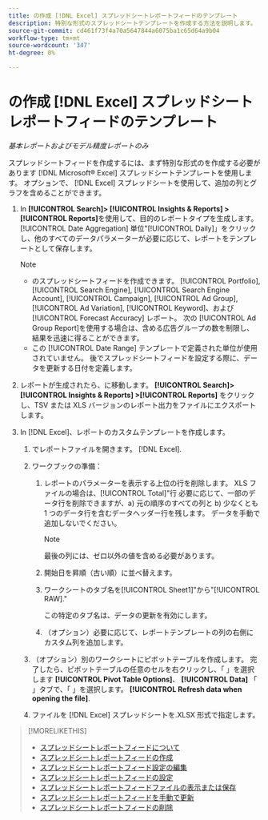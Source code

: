 ```yaml
---
title: の作成 [!DNL Excel] スプレッドシートレポートフィードのテンプレート
description: 特別な形式のスプレッドシートテンプレートを作成する方法を説明します。
source-git-commit: cd461f73f4a70a5647844a6075ba1c65d64a9b04
workflow-type: tm+mt
source-wordcount: '347'
ht-degree: 0%

---
```


# の作成 [!DNL Excel] スプレッドシートレポートフィードのテンプレート

*基本レポートおよびモデル精度レポートのみ*

スプレッドシートフィードを作成するには、まず特別な形式のを作成する必要があります [!DNL Microsoft® Excel] スプレッドシートテンプレートを使用します。 オプションで、 [!DNL Excel] スプレッドシートを使用して、追加の列とグラフを含めることができます。

1. In **[!UICONTROL Search]> [!UICONTROL Insights & Reports] >[!UICONTROL Reports]**&#x200B;を使用して、目的のレポートタイプを生成します。 [!UICONTROL Date Aggregation] 単位&quot;[!UICONTROL Daily]」をクリックし、他のすべてのデータパラメーターが必要に応じて、レポートをテンプレートとして保存します。

   >[!NOTE]
   >
   > * のスプレッドシートフィードを作成できます。 [!UICONTROL Portfolio], [!UICONTROL Search Engine], [!UICONTROL Search Engine Account], [!UICONTROL Campaign], [!UICONTROL Ad Group], [!UICONTROL Ad Variation], [!UICONTROL Keyword]、および [!UICONTROL Forecast Accuracy] レポート。 次の [!UICONTROL Ad Group Report]を使用する場合は、含める広告グループの数を制限し、結果を迅速に得ることができます。
   > * この [!UICONTROL Date Range] テンプレートで定義された単位が使用されていません。 後でスプレッドシートフィードを設定する際に、データを更新する日付を定義します。


1. レポートが生成されたら、に移動します。 **[!UICONTROL Search]> [!UICONTROL Insights & Reports] >[!UICONTROL Reports]** をクリックし、TSV または XLS バージョンのレポート出力をファイルにエクスポートします。

1. In [!DNL Excel]、レポートのカスタムテンプレートを作成します。

   1. でレポートファイルを開きます。 [!DNL Excel].

   1. ワークブックの準備：

      1. レポートのパラメーターを表示する上位の行を削除します。 XLS ファイルの場合は、[!UICONTROL Total]&quot;行 必要に応じて、一部のデータ行を削除できますが、a) 元の順序のすべての列と b) 少なくとも 1 つのデータ行を含むデータヘッダー行を残します。 データを手動で追加しないでください。

         >[!NOTE]
         >
         > 最後の列には、ゼロ以外の値を含める必要があります。

      2. 開始日を昇順（古い順）に並べ替えます。

      3. ワークシートのタブ名を[!UICONTROL Sheet1]&quot;から&quot;[!UICONTROL RAW].&quot;

         この特定のタブ名は、データの更新を有効にします。

      4. （オプション）必要に応じて、レポートテンプレートの列の右側にカスタム列を追加します。
   1. （オプション）別のワークシートにピボットテーブルを作成します。 完了したら、ピボットテーブルの任意のセルを右クリックし、「 」を選択します **[!UICONTROL Pivot Table Options]**、 **[!UICONTROL Data]** 「 」タブで、「 」を選択します。 **[!UICONTROL Refresh data when opening the file]**.

   1. ファイルを [!DNL Excel] スプレッドシートを.XLSX 形式で指定します。


>[!MORELIKETHIS]
>
>* [スプレッドシートレポートフィードについて](spreadsheet-feed-about.md)
>* [スプレッドシートレポートフィードの作成](spreadsheet-feed-create.md)
>* [スプレッドシートレポートフィード設定の編集](spreadsheet-feed-edit.md)
>* [スプレッドシートレポートフィードの設定](spreadsheet-feed-settings.md)
>* [スプレッドシートレポートフィードファイルの表示または保存](spreadsheet-feed-view-or-save.md)
>* [スプレッドシートレポートフィードを手動で更新](spreadsheet-feed-refresh.md)
>* [スプレッドシートレポートフィードの削除](spreadsheet-feed-delete.md)

